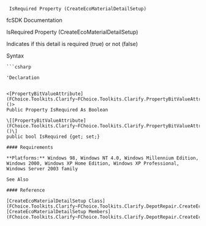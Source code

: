 ﻿     IsRequired Property (CreateEcoMaterialDetailSetup)                                                   

fcSDK Documentation

IsRequired Property (CreateEcoMaterialDetailSetup)

Indicates if this detail is required (true) or not (false)

Syntax

```vbnet
```csharp

'Declaration
 

<[PropertyBitValueAttribute](FChoice.Toolkits.Clarify~FChoice.Toolkits.Clarify.PropertyBitValueAttribute.md)()>
Public Property IsRequired As Boolean

\[[PropertyBitValueAttribute](FChoice.Toolkits.Clarify~FChoice.Toolkits.Clarify.PropertyBitValueAttribute.md)()\]
public bool IsRequired {get; set;}

#### Requirements

**Platforms:** Windows 98, Windows NT 4.0, Windows Millennium Edition, Windows 2000, Windows XP Home Edition, Windows XP Professional, Windows Server 2003 family

See Also

#### Reference

[CreateEcoMaterialDetailSetup Class](FChoice.Toolkits.Clarify~FChoice.Toolkits.Clarify.DepotRepair.CreateEcoMaterialDetailSetup.md)  
[CreateEcoMaterialDetailSetup Members](FChoice.Toolkits.Clarify~FChoice.Toolkits.Clarify.DepotRepair.CreateEcoMaterialDetailSetup_members.md)